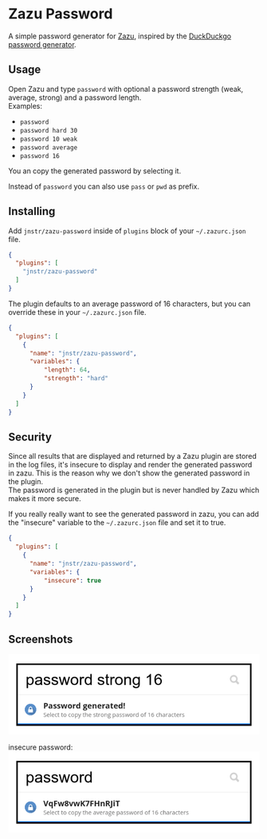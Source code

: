 # Zazu Password

A simple password generator for [Zazu](http://zazuapp.org), inspired by the [DuckDuckgo](http://ddg.gg) [password generator](https://duck.co/ia/view/password).

## Usage

Open Zazu and type `password` with optional a password strength (weak, average, strong) and a password length.  
Examples:
- `password`
- `password hard 30`
- `password 10 weak`
- `password average`
- `password 16`

You an copy the generated password by selecting it.

Instead of `password` you can also use `pass` or `pwd` as prefix.

## Installing

Add `jnstr/zazu-password` inside of `plugins` block of your `~/.zazurc.json` file.

```json
{
  "plugins": [
    "jnstr/zazu-password"
  ]
}
```

The plugin defaults to an average password of 16 characters, but you can override these in your `~/.zazurc.json` file.
```json
{
  "plugins": [
    {
      "name": "jnstr/zazu-password",
      "variables": {
          "length": 64,
          "strength": "hard"
      }
    }
  ]
}
```

## Security

Since all results that are displayed and returned by a Zazu plugin are stored in the log files, it's insecure to display and render the generated password in zazu. This is the reason why we don't show the generated password in the plugin.  
The password is generated in the plugin but is never handled by Zazu which makes it more secure.

If you really really want to see the generated password in zazu, you can add the "insecure" variable to the `~/.zazurc.json` file and set it to true.

```json
{
  "plugins": [
    {
      "name": "jnstr/zazu-password",
      "variables": {
          "insecure": true
      }
    }
  ]
}
```


## Screenshots

![Zazu password](./assets/screenshot.png)

insecure password:  
![Zazu password insecure](./assets/screenshot-insecure.png)

